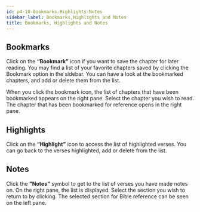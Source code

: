 ```yaml
---
id: p4-10-Bookmarks-Highlights-Notes
sidebar_label: Bookmarks,Highlights and Notes
title: Bookmarks, Highlights and Notes
---
```

## Bookmarks

Click on the **“Bookmark”** icon if you want to save the chapter for later reading. You may find a list of your favorite chapters saved by clicking the Bookmark option in the sidebar. You can have a look at the bookmarked chapters, and add or delete them from the list.

When you click the bookmark icon, the list of chapters that have been bookmarked appears on the right pane. Select the chapter you wish to read. The chapter that has been bookmarked for reference opens in the right pane.

## Highlights

Click on the **“Highlight”** icon to access the list of highlighted verses. You can go back to the verses highlighted, add or delete from the list.

## Notes

Click the **"Notes"** symbol to get to the list of verses you have made notes on. On the right pane, the list is displayed. Select the section you wish to return to by clicking. The selected section for Bible reference can be seen on the left pane.
